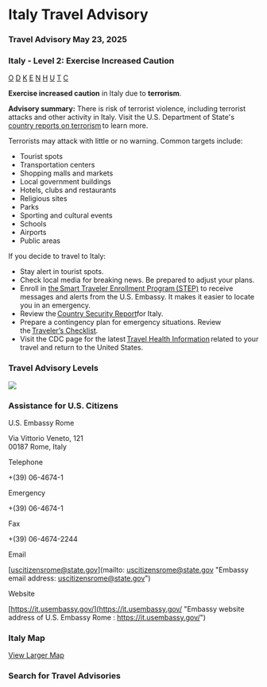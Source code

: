# Italy Travel Advisory

### Travel Advisory May 23, 2025

### Italy - Level 2: Exercise Increased Caution

[O](javascript:void(0); "Tool Tip: Other")
[D](javascript:void(0); "Tool Tip: Wrongful Detention")
[K](javascript:void(0); "Tool Tip: Kidnap and Hostage")
[E](javascript:void(0); "Tool Tip: Event")
[N](javascript:void(0); "Tool Tip: Disaster")
[H](javascript:void(0); "Tool Tip: Health")
[U](javascript:void(0); "Tool Tip: Civil Unrest")
[T](javascript:void(0); "Tool Tip: Terrorism")
[C](javascript:void(0); "Tool Tip: Crimes")

**Exercise increased caution** in Italy due to **terrorism**.

**Advisory summary:** There is risk of terrorist violence, including terrorist attacks and other activity in Italy. Visit the U.S. Department of State's [country reports on terrorism](https://www.state.gov/country-reports-on-terrorism/) to learn more.

Terrorists may attack with little or no warning. Common targets include:

* Tourist spots
* Transportation centers
* Shopping malls and markets
* Local government buildings
* Hotels, clubs and restaurants
* Religious sites
* Parks
* Sporting and cultural events
* Schools
* Airports
* Public areas

If you decide to travel to Italy:

* Stay alert in tourist spots.
* Check local media for breaking news. Be prepared to adjust your plans.
* Enroll in [the Smart Traveler Enrollment Program (STEP)](https://mytravel.state.gov/s/step) to receive messages and alerts from the U.S. Embassy. It makes it easier to locate you in an emergency.
* Review the [Country Security Report](https://www.osac.gov/Country/Italy/Detail#_blank)for Italy.
* Prepare a contingency plan for emergency situations. Review the [Traveler’s Checklist](https://travel.state.gov/content/travel/en/international-travel/before-you-go/travelers-checklist.html).
* Visit the CDC page for the latest [Travel Health Information](https://wwwnc.cdc.gov/travel/destinations/traveler/none/costa-rica) related to your travel and return to the United States.

### Travel Advisory Levels

[![](/content/dam/NEWTravelAssets/images/travel-levelv2.svg)](/content/travel/en/international-travel/before-you-go/about-our-new-products.html "Travel Advisory Levels")

### Assistance for U.S. Citizens

U.S. Embassy Rome

Via Vittorio Veneto, 121  
00187 Rome, Italy

Telephone

+(39) 06-4674-1

Emergency

+(39) 06-4674-1

Fax

+(39) 06-4674-2244

Email

[uscitizensrome@state.gov](mailto: uscitizensrome@state.gov "Embassy email address: uscitizensrome@state.gov")

Website

[https://it.usembassy.gov/](https://it.usembassy.gov/ "Embassy website address of U.S. Embassy Rome : https://it.usembassy.gov/")

### Italy Map

[View Larger Map](https://travelmaps.state.gov/TSGMap/?extent=-0.263003331,36.45036097,26.333358189,46.839255821 "Map of Italy")



### Search for Travel Advisories